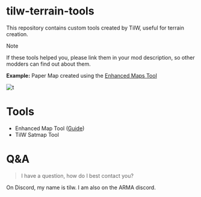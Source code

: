 # tilw-terrain-tools
This repository contains custom tools created by TilW, useful for terrain creation.

> [!NOTE]
> If these tools helped you, please link them in your mod description, so other modders can find out about them.
>
> **Example:** Paper Map created using the [Enhanced Maps Tool](https://github.com/Til-Weimann/EnhancedMapsTool/)

![t](https://github.com/user-attachments/assets/78a4a97c-17d9-493c-a73e-16b32de27c2c)

# Tools

- Enhanced Map Tool ([Guide](https://github.com/Til-Weimann/tilw-terrain-tools/wiki/Enhanced-Map-Tool))
- TilW Satmap Tool

# Q&A

> I have a question, how do I best contact you?

On Discord, my name is tilw. I am also on the ARMA discord.
